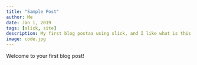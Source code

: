 ```yaml
---
title: "Sample Post"
author: Me
date: Jan 1, 2019
tags: [slick, site]
description: My first blog postaa using slick, and I like what is this and I like what is this and I like what is this and I like what is this and I like what is this and I like what is this and I like what is this and I like what is this and I like what is this 
image: code.jpg
---
```


Welcome to your first blog post!

